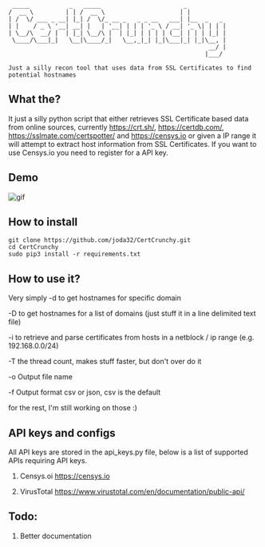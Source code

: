 ```  
 _____           _   _____                       _
/  __ \         | | /  __ \                     | |
| /  \/ ___ _ __| |_| /  \/_ __ _   _ _ __   ___| |__  _   _
| |    / _ \ '__| __| |   | '__| | | | '_ \ / __| '_ \| | | |
| \__/\  __/ |  | |_| \__/\ |  | |_| | | | | (__| | | | |_| |
 \____/\___|_|   \__|\____/_|   \__,_|_| |_|\___|_| |_|\__, |
                                                        __/ |
                                                       |___/

Just a silly recon tool that uses data from SSL Certificates to find potential hostnames
```

## What the?
It just a silly python script that either retrieves SSL Certificate based data from online sources,
currently https://crt.sh/, https://certdb.com/, https://sslmate.com/certspotter/ and https://censys.io or given a IP range it will attempt to extract host information from SSL Certificates.
If you want to use Censys.io you need to register for a API key.

## Demo
![gif](https://i.imgur.com/fsZFflZ.gif)

## How to install
```
git clone https://github.com/joda32/CertCrunchy.git
cd CertCrunchy
sudo pip3 install -r requirements.txt
```

## How to use it?
Very simply
-d to get hostnames for specific domain

-D to get hostnames for a list of domains (just stuff it in a line delimited text file)  

-i to retrieve and parse certificates from hosts in a netblock / ip range (e.g. 192.168.0.0/24) 

-T the thread count, makes stuff faster, but don't over do it

-o Output file name

-f Output format csv or json, csv is the default

for the rest, I'm still working on those :)

## API keys and configs
All API keys are stored in the api_keys.py file, below is a list of supported APIs requiring API keys.

1. Censys.oi https://censys.io

2. VirusTotal https://www.virustotal.com/en/documentation/public-api/

## Todo:
1. Better documentation
